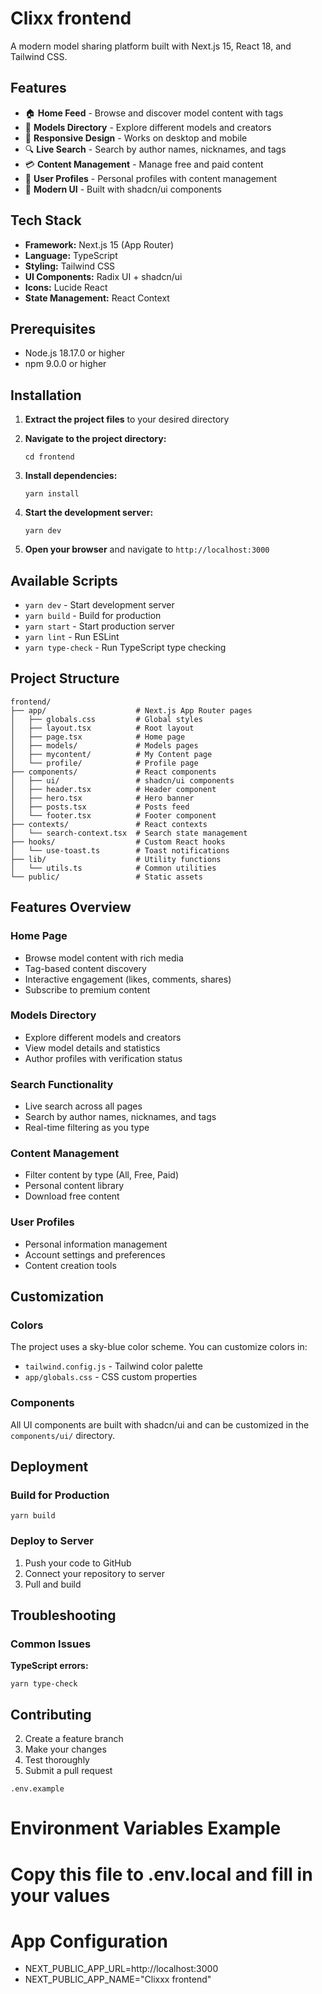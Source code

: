 # Clixx frontend

A modern model sharing platform built with Next.js 15, React 18, and Tailwind CSS.

## Features

- 🏠 **Home Feed** - Browse and discover model content with tags
- 👥 **Models Directory** - Explore different models and creators
- 📱 **Responsive Design** - Works on desktop and mobile
- 🔍 **Live Search** - Search by author names, nicknames, and tags
- 💳 **Content Management** - Manage free and paid content
- 👤 **User Profiles** - Personal profiles with content management
- 🎨 **Modern UI** - Built with shadcn/ui components

## Tech Stack

- **Framework:** Next.js 15 (App Router)
- **Language:** TypeScript
- **Styling:** Tailwind CSS
- **UI Components:** Radix UI + shadcn/ui
- **Icons:** Lucide React
- **State Management:** React Context

## Prerequisites

- Node.js 18.17.0 or higher
- npm 9.0.0 or higher

## Installation

1. **Extract the project files** to your desired directory

2. **Navigate to the project directory:**

   ```
   cd frontend
   ```

3. **Install dependencies:**

   ```
   yarn install
   ```

4. **Start the development server:**

   ```
   yarn dev
   ```

5. **Open your browser** and navigate to `http://localhost:3000`

## Available Scripts

- `yarn dev` - Start development server
- `yarn build` - Build for production
- `yarn start` - Start production server
- `yarn lint` - Run ESLint
- `yarn type-check` - Run TypeScript type checking

## Project Structure

```
frontend/
├── app/                    # Next.js App Router pages
│   ├── globals.css         # Global styles
│   ├── layout.tsx          # Root layout
│   ├── page.tsx            # Home page
│   ├── models/             # Models pages
│   ├── mycontent/          # My Content page
│   └── profile/            # Profile page
├── components/             # React components
│   ├── ui/                 # shadcn/ui components
│   ├── header.tsx          # Header component
│   ├── hero.tsx            # Hero banner
│   ├── posts.tsx           # Posts feed
│   └── footer.tsx          # Footer component
├── contexts/               # React contexts
│   └── search-context.tsx  # Search state management
├── hooks/                  # Custom React hooks
│   └── use-toast.ts        # Toast notifications
├── lib/                    # Utility functions
│   └── utils.ts            # Common utilities
└── public/                 # Static assets
```

## Features Overview

### Home Page

- Browse model content with rich media
- Tag-based content discovery
- Interactive engagement (likes, comments, shares)
- Subscribe to premium content

### Models Directory

- Explore different models and creators
- View model details and statistics
- Author profiles with verification status

### Search Functionality

- Live search across all pages
- Search by author names, nicknames, and tags
- Real-time filtering as you type

### Content Management

- Filter content by type (All, Free, Paid)
- Personal content library
- Download free content

### User Profiles

- Personal information management
- Account settings and preferences
- Content creation tools

## Customization

### Colors

The project uses a sky-blue color scheme. You can customize colors in:

- `tailwind.config.js` - Tailwind color palette
- `app/globals.css` - CSS custom properties

### Components

All UI components are built with shadcn/ui and can be customized in the `components/ui/` directory.

## Deployment

### Build for Production

```
yarn build
```

### Deploy to Server

1. Push your code to GitHub
2. Connect your repository to server
3. Pull and build

## Troubleshooting

### Common Issues

**TypeScript errors:**

```
yarn type-check
```

## Contributing

2. Create a feature branch
3. Make your changes
4. Test thoroughly
5. Submit a pull request

```
.env.example
```

# Environment Variables Example

# Copy this file to .env.local and fill in your values

# App Configuration

- NEXT_PUBLIC_APP_URL=http://localhost:3000
- NEXT_PUBLIC_APP_NAME="Clixxx frontend"
